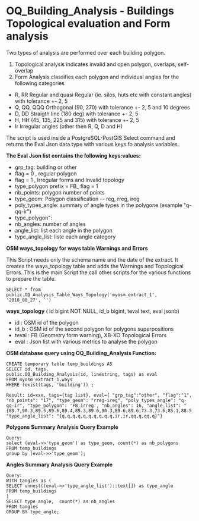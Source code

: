 # OQ_Building_Analysis - Buildings Topological evaluation and Form analysis

Two types of analysis are performed over each building polygon.
1. Topological analysis indicates invalid and open polygon, overlaps, self-overlap
2. Form Analysis classifies each polygon and individual angles for the following categories

-  R, RR  Regular and quasi Regular (ie. silos, huts etc with constant angles) with tolerance +- 2, 5
-  Q, QQ, QQQ  Orthogonal (90, 270) with tolerance +- 2, 5 and 10 degrees
-  D, DD	  Straigth line (180 deg) with tolerance +- 2, 5
-  H, HH (45, 135, 225 and 315) with tolerance +- 2, 5
-  Ir Irregular angles (other then R, Q, D and H) 

The script is used inside a PostgreSQL-PostGIS Select command and returns the Eval Json data type with various keys fo analysis variables.
    
**The Eval Json list contains the following keys:values:** 
- grp_tag: building or other
- flag = 0 , regular polygon
- flag = 1 , Irregular forms and Invalid topology
- type_polygon prefix = FB_ flag = 1
- nb_points: polygon number of points
- type_geom: Polygon classification 
	-- reg, rreg, ireg
- poly_types_angle: summary of angle types in the polygone (example "q-qq-ir")
- type_polygon":  
- nb_angles: number of angles
- angle_list: list each angle in the polygon 
- type_angle_list: liste each angle category

**OSM ways_topology for ways table Warnings and Errors**

This Script needs only the schema name and the date of the extract. It creates the ways_topology table and adds the Warnings and Topological Errors. This is the main Script the call other scripts for the various functions to prepare the table. 

    SELECT * from public.OQ_Analysis_Table_Ways_Topology('myosm_extract_1', '2018_08_27', '')
 
**ways_topology** 	( id bigint NOT NULL, id_b bigint, teval text, eval jsonb)
- id   : OSM id of the polygon
- id_b : OSM id of the second polygon for polygons superpositions
- teval : FB (Geometry form warning),  XB-XO Topological Errors
- eval :  Json list with various metrics to analyse the polygon

 **OSM database query using OQ_Building_Analysis Function:**
 
    CREATE temporary table temp_buildings AS 
    SELECT id, tags, 
    public.OQ_Building_Analysis(id, linestring, tags) as eval
    FROM myosm_extract_1.ways
    WHERE (exist(tags, 'building')) ;
    	
    Result: id=xxx, tags={tag list}, eval={ "grp_tag":"other", "flag":"1",  "nb_points": "17", "type_geom": "rreg-ireg", "poly_types_angle": "q-qq-ir", "type_polygon": 'FB_irreg', "nb_angles": 16, "angle_list": "{89.7,90.3,89.5,89.6,89.4,89.3,89.6,90.3,89.6,89.6,73.3,73.6,85.1,88.5,93.7,89.9,89.7}", "type_angle_list": "{q,q,q,q,q,q,q,q,q,q,ir,ir,qq,q,qq,q}"}

**Polygons Summary Analysis Query Example**
	
    Query: 
    select (eval->>'type_geom') as type_geom, count(*) as nb_polygons
    FROM temp_buildings
    group by (eval->>'type_geom');

**Angles Summary Analysis Query Example**
	
    Query: 
	WITH tangles as (
    SELECT unnest((eval->>'type_angle_list')::text[]) as type_angle
    FROM temp_buildings
    )
    SELECT type_angle,  count(*) as nb_angles
    FROM tangles
    GROUP BY type_angle;


